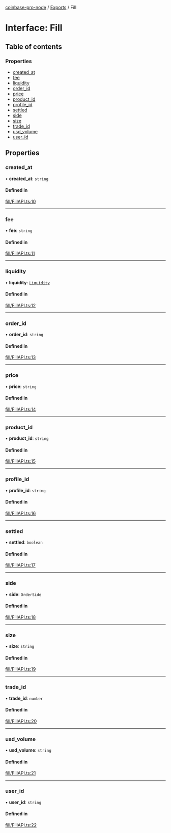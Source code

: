 [coinbase-pro-node](../README.md) / [Exports](../modules.md) / Fill

# Interface: Fill

## Table of contents

### Properties

- [created_at](Fill.md#created_at)
- [fee](Fill.md#fee)
- [liquidity](Fill.md#liquidity)
- [order_id](Fill.md#order_id)
- [price](Fill.md#price)
- [product_id](Fill.md#product_id)
- [profile_id](Fill.md#profile_id)
- [settled](Fill.md#settled)
- [side](Fill.md#side)
- [size](Fill.md#size)
- [trade_id](Fill.md#trade_id)
- [usd_volume](Fill.md#usd_volume)
- [user_id](Fill.md#user_id)

## Properties

### created_at

• **created_at**: `string`

#### Defined in

[fill/FillAPI.ts:10](https://github.com/bennycode/coinbase-pro-node/blob/2016513/src/fill/FillAPI.ts#L10)

---

### fee

• **fee**: `string`

#### Defined in

[fill/FillAPI.ts:11](https://github.com/bennycode/coinbase-pro-node/blob/2016513/src/fill/FillAPI.ts#L11)

---

### liquidity

• **liquidity**: [`Liquidity`](../enums/Liquidity.md)

#### Defined in

[fill/FillAPI.ts:12](https://github.com/bennycode/coinbase-pro-node/blob/2016513/src/fill/FillAPI.ts#L12)

---

### order_id

• **order_id**: `string`

#### Defined in

[fill/FillAPI.ts:13](https://github.com/bennycode/coinbase-pro-node/blob/2016513/src/fill/FillAPI.ts#L13)

---

### price

• **price**: `string`

#### Defined in

[fill/FillAPI.ts:14](https://github.com/bennycode/coinbase-pro-node/blob/2016513/src/fill/FillAPI.ts#L14)

---

### product_id

• **product_id**: `string`

#### Defined in

[fill/FillAPI.ts:15](https://github.com/bennycode/coinbase-pro-node/blob/2016513/src/fill/FillAPI.ts#L15)

---

### profile_id

• **profile_id**: `string`

#### Defined in

[fill/FillAPI.ts:16](https://github.com/bennycode/coinbase-pro-node/blob/2016513/src/fill/FillAPI.ts#L16)

---

### settled

• **settled**: `boolean`

#### Defined in

[fill/FillAPI.ts:17](https://github.com/bennycode/coinbase-pro-node/blob/2016513/src/fill/FillAPI.ts#L17)

---

### side

• **side**: `OrderSide`

#### Defined in

[fill/FillAPI.ts:18](https://github.com/bennycode/coinbase-pro-node/blob/2016513/src/fill/FillAPI.ts#L18)

---

### size

• **size**: `string`

#### Defined in

[fill/FillAPI.ts:19](https://github.com/bennycode/coinbase-pro-node/blob/2016513/src/fill/FillAPI.ts#L19)

---

### trade_id

• **trade_id**: `number`

#### Defined in

[fill/FillAPI.ts:20](https://github.com/bennycode/coinbase-pro-node/blob/2016513/src/fill/FillAPI.ts#L20)

---

### usd_volume

• **usd_volume**: `string`

#### Defined in

[fill/FillAPI.ts:21](https://github.com/bennycode/coinbase-pro-node/blob/2016513/src/fill/FillAPI.ts#L21)

---

### user_id

• **user_id**: `string`

#### Defined in

[fill/FillAPI.ts:22](https://github.com/bennycode/coinbase-pro-node/blob/2016513/src/fill/FillAPI.ts#L22)
